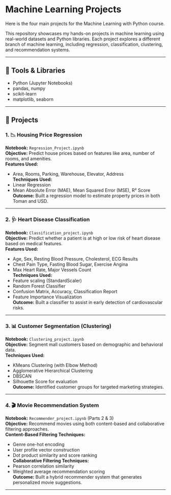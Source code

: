 #  Machine Learning Projects 
Here is the four main projects for the Machine Learning with Python course.


This repository showcases my hands-on projects in machine learning using real-world datasets and Python libraries. Each project explores a different branch of machine learning, including regression, classification, clustering, and recommendation systems.

---

## 🔧 Tools & Libraries

- Python (Jupyter Notebooks)
- pandas, numpy
- scikit-learn
- matplotlib, seaborn

---

## 📂 Projects

### 1. 📉 **Housing Price Regression**
**Notebook:** `Regression_Project.ipynb`  
**Objective:** Predict house prices based on features like area, number of rooms, and amenities.  
**Features Used:**
- Area, Rooms, Parking, Warehouse, Elevator, Address  
**Techniques Used:**
- Linear Regression
- Mean Absolute Error (MAE), Mean Squared Error (MSE), R² Score  
**Outcome:** Built a regression model to estimate property prices in both Toman and USD.

---

### 2. 🩺 **Heart Disease Classification**
**Notebook:** `Classification_project.ipynb`  
**Objective:** Predict whether a patient is at high or low risk of heart disease based on medical features.  
**Features Used:**
- Age, Sex, Resting Blood Pressure, Cholesterol, ECG Results
- Chest Pain Type, Fasting Blood Sugar, Exercise Angina
- Max Heart Rate, Major Vessels Count  
**Techniques Used:**
- Feature scaling (StandardScaler)
- Random Forest Classifier
- Confusion Matrix, Accuracy, Classification Report
- Feature Importance Visualization  
**Outcome:** Built a classifier to assist in early detection of cardiovascular risks.

---

### 3. 📊 **Customer Segmentation (Clustering)**
**Notebook:** `Clustering_project.ipynb`  
**Objective:** Segment mall customers based on demographic and behavioral data.  
**Techniques Used:**
- KMeans Clustering (with Elbow Method)
- Agglomerative Hierarchical Clustering
- DBSCAN
- Silhouette Score for evaluation  
**Outcome:** Identified customer groups for targeted marketing strategies.

---

### 4. 🎬 **Movie Recommendation System**
**Notebook:** `Recommender_project.ipynb` (Parts 2 & 3)  
**Objective:** Recommend movies using both content-based and collaborative filtering approaches.  
**Content-Based Filtering Techniques:**
- Genre one-hot encoding
- User profile vector construction
- Dot product similarity and score ranking  
**Collaborative Filtering Techniques:**
- Pearson correlation similarity
- Weighted average recommendation scoring  
**Outcome:** Built a hybrid recommender system that generates personalized movie suggestions.

---

